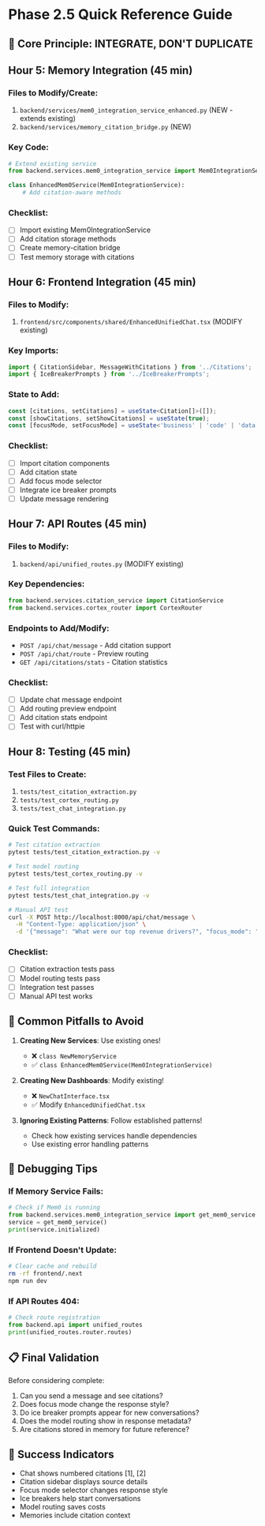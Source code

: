# Phase 2.5 Quick Reference Guide

## 🎯 Core Principle: INTEGRATE, DON'T DUPLICATE

## Hour 5: Memory Integration (45 min)

### Files to Modify/Create:
1. `backend/services/mem0_integration_service_enhanced.py` (NEW - extends existing)
2. `backend/services/memory_citation_bridge.py` (NEW)

### Key Code:
```python
# Extend existing service
from backend.services.mem0_integration_service import Mem0IntegrationService

class EnhancedMem0Service(Mem0IntegrationService):
    # Add citation-aware methods
```

### Checklist:
- [ ] Import existing Mem0IntegrationService
- [ ] Add citation storage methods
- [ ] Create memory-citation bridge
- [ ] Test memory storage with citations

## Hour 6: Frontend Integration (45 min)

### Files to Modify:
1. `frontend/src/components/shared/EnhancedUnifiedChat.tsx` (MODIFY existing)

### Key Imports:
```typescript
import { CitationSidebar, MessageWithCitations } from '../Citations';
import { IceBreakerPrompts } from '../IceBreakerPrompts';
```

### State to Add:
```typescript
const [citations, setCitations] = useState<Citation[]>([]);
const [showCitations, setShowCitations] = useState(true);
const [focusMode, setFocusMode] = useState<'business' | 'code' | 'data'>('business');
```

### Checklist:
- [ ] Import citation components
- [ ] Add citation state
- [ ] Add focus mode selector
- [ ] Integrate ice breaker prompts
- [ ] Update message rendering

## Hour 7: API Routes (45 min)

### Files to Modify:
1. `backend/api/unified_routes.py` (MODIFY existing)

### Key Dependencies:
```python
from backend.services.citation_service import CitationService
from backend.services.cortex_router import CortexRouter
```

### Endpoints to Add/Modify:
- `POST /api/chat/message` - Add citation support
- `POST /api/chat/route` - Preview routing
- `GET /api/citations/stats` - Citation statistics

### Checklist:
- [ ] Update chat message endpoint
- [ ] Add routing preview endpoint
- [ ] Add citation stats endpoint
- [ ] Test with curl/httpie

## Hour 8: Testing (45 min)

### Test Files to Create:
1. `tests/test_citation_extraction.py`
2. `tests/test_cortex_routing.py`
3. `tests/test_chat_integration.py`

### Quick Test Commands:
```bash
# Test citation extraction
pytest tests/test_citation_extraction.py -v

# Test model routing
pytest tests/test_cortex_routing.py -v

# Test full integration
pytest tests/test_chat_integration.py -v

# Manual API test
curl -X POST http://localhost:8000/api/chat/message \
  -H "Content-Type: application/json" \
  -d '{"message": "What were our top revenue drivers?", "focus_mode": "business"}'
```

### Checklist:
- [ ] Citation extraction tests pass
- [ ] Model routing tests pass
- [ ] Integration test passes
- [ ] Manual API test works

## 🚨 Common Pitfalls to Avoid

1. **Creating New Services**: Use existing ones!
   - ❌ `class NewMemoryService`
   - ✅ `class EnhancedMem0Service(Mem0IntegrationService)`

2. **Creating New Dashboards**: Modify existing!
   - ❌ `NewChatInterface.tsx`
   - ✅ Modify `EnhancedUnifiedChat.tsx`

3. **Ignoring Existing Patterns**: Follow established patterns!
   - Check how existing services handle dependencies
   - Use existing error handling patterns

## 🔧 Debugging Tips

### If Memory Service Fails:
```python
# Check if Mem0 is running
from backend.services.mem0_integration_service import get_mem0_service
service = get_mem0_service()
print(service.initialized)
```

### If Frontend Doesn't Update:
```bash
# Clear cache and rebuild
rm -rf frontend/.next
npm run dev
```

### If API Routes 404:
```python
# Check route registration
from backend.api import unified_routes
print(unified_routes.router.routes)
```

## 📋 Final Validation

Before considering complete:
1. Can you send a message and see citations?
2. Does focus mode change the response style?
3. Do ice breaker prompts appear for new conversations?
4. Does the model routing show in response metadata?
5. Are citations stored in memory for future reference?

## 🎉 Success Indicators

- Chat shows numbered citations [1], [2]
- Citation sidebar displays source details
- Focus mode selector changes response style
- Ice breakers help start conversations
- Model routing saves costs
- Memories include citation context 